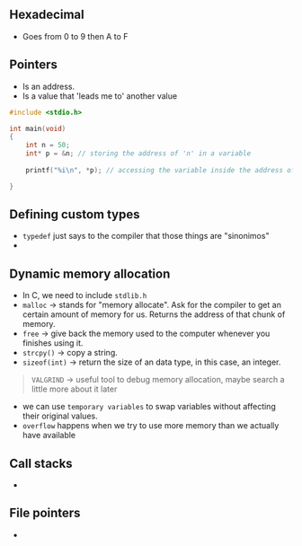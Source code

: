 ## Hexadecimal

- Goes from 0 to 9 then A to F

## Pointers

- Is an address.
- Is a value that 'leads me to' another value

```cpp
#include <stdio.h>

int main(void)
{
	int n = 50;
	int* p = &n; // storing the address of 'n' in a variable
	
	printf("%i\n", *p); // accessing the variable inside the address of 'n'

}
```

## Defining custom types
- `typedef` just says to the compiler that those things are "sinonimos"
- 

## Dynamic memory allocation
- In C, we need to include `stdlib.h`
- `malloc` -> stands for "memory allocate". Ask for the compiler to get an certain amount of memory for us. Returns the address of that chunk of memory.
- `free` -> give back the memory used to the computer whenever you finishes using it.
- `strcpy()` -> copy a string.
- `sizeof(int)` -> return the size of an data type, in this case, an integer.

> `VALGRIND` -> useful tool to debug memory allocation, maybe search a little more about it later

- we can use `temporary variables` to swap variables without affecting their original values.
- `overflow` happens when we try to use more memory than we actually have available
## Call stacks
- 

## File pointers
- 

